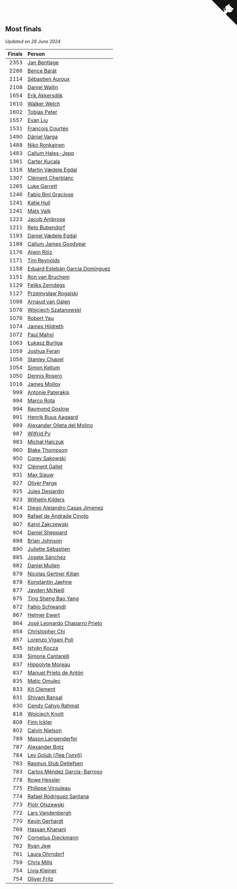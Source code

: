 ## Most finals

*Updated on 28 June 2024*

| Finals | Person |
| ---: | :--- |
| 2353 | [Jan Bentlage](https://www.worldcubeassociation.org/persons/2010BENT01) |
| 2286 | [Bence Barát](https://www.worldcubeassociation.org/persons/2008BARA01) |
| 2114 | [Sébastien Auroux](https://www.worldcubeassociation.org/persons/2008AURO01) |
| 2108 | [Daniel Wallin](https://www.worldcubeassociation.org/persons/2013WALL03) |
| 1654 | [Erik Akkersdijk](https://www.worldcubeassociation.org/persons/2005AKKE01) |
| 1610 | [Walker Welch](https://www.worldcubeassociation.org/persons/2011WELC01) |
| 1602 | [Tobias Peter](https://www.worldcubeassociation.org/persons/2014PETE03) |
| 1557 | [Evan Liu](https://www.worldcubeassociation.org/persons/2009LIUE01) |
| 1531 | [François Courtès](https://www.worldcubeassociation.org/persons/2008COUR01) |
| 1490 | [Dániel Varga](https://www.worldcubeassociation.org/persons/2008VARG01) |
| 1488 | [Niko Ronkainen](https://www.worldcubeassociation.org/persons/2010RONK01) |
| 1483 | [Callum Hales-Jepp](https://www.worldcubeassociation.org/persons/2012HALE01) |
| 1361 | [Carter Kucala](https://www.worldcubeassociation.org/persons/2015KUCA01) |
| 1316 | [Martin Vædele Egdal](https://www.worldcubeassociation.org/persons/2013EGDA02) |
| 1307 | [Clément Cherblanc](https://www.worldcubeassociation.org/persons/2014CHER05) |
| 1265 | [Luke Garrett](https://www.worldcubeassociation.org/persons/2017GARR05) |
| 1246 | [Fabio Bini Graciose](https://www.worldcubeassociation.org/persons/2010GRAC02) |
| 1241 | [Katie Hull](https://www.worldcubeassociation.org/persons/2010HULL01) |
| 1241 | [Mats Valk](https://www.worldcubeassociation.org/persons/2007VALK01) |
| 1223 | [Jacob Ambrose](https://www.worldcubeassociation.org/persons/2010AMBR01) |
| 1211 | [Reto Bubendorf](https://www.worldcubeassociation.org/persons/2012BUBE01) |
| 1193 | [Daniel Vædele Egdal](https://www.worldcubeassociation.org/persons/2013EGDA01) |
| 1188 | [Callum James Goodyear](https://www.worldcubeassociation.org/persons/2012GOOD02) |
| 1176 | [Alwin Rölz](https://www.worldcubeassociation.org/persons/2016ROLZ01) |
| 1171 | [Tim Reynolds](https://www.worldcubeassociation.org/persons/2005REYN01) |
| 1158 | [Eduard Esteban García Domínguez](https://www.worldcubeassociation.org/persons/2011EDUA01) |
| 1151 | [Ron van Bruchem](https://www.worldcubeassociation.org/persons/2003BRUC01) |
| 1129 | [Feliks Zemdegs](https://www.worldcubeassociation.org/persons/2009ZEMD01) |
| 1127 | [Przemysław Rogalski](https://www.worldcubeassociation.org/persons/2013ROGA02) |
| 1098 | [Arnaud van Galen](https://www.worldcubeassociation.org/persons/2006GALE01) |
| 1076 | [Wojciech Szatanowski](https://www.worldcubeassociation.org/persons/2011SZAT01) |
| 1076 | [Robert Yau](https://www.worldcubeassociation.org/persons/2009YAUR01) |
| 1074 | [James Hildreth](https://www.worldcubeassociation.org/persons/2009HILD01) |
| 1072 | [Paul Mahvi](https://www.worldcubeassociation.org/persons/2012MAHV01) |
| 1063 | [Łukasz Burliga](https://www.worldcubeassociation.org/persons/2013BURL01) |
| 1059 | [Joshua Feran](https://www.worldcubeassociation.org/persons/2011FERA01) |
| 1056 | [Stanley Chapel](https://www.worldcubeassociation.org/persons/2016CHAP04) |
| 1054 | [Simon Kellum](https://www.worldcubeassociation.org/persons/2016KELL12) |
| 1050 | [Dennis Rosero](https://www.worldcubeassociation.org/persons/2010ROSE03) |
| 1016 | [James Molloy](https://www.worldcubeassociation.org/persons/2011MOLL01) |
| 999 | [Antonie Paterakis](https://www.worldcubeassociation.org/persons/2012PATE01) |
| 994 | [Marco Rota](https://www.worldcubeassociation.org/persons/2009ROTA01) |
| 994 | [Raymond Goslow](https://www.worldcubeassociation.org/persons/2014GOSL01) |
| 991 | [Henrik Buus Aagaard](https://www.worldcubeassociation.org/persons/2006BUUS01) |
| 989 | [Alexander Olleta del Molino](https://www.worldcubeassociation.org/persons/2008OLLE01) |
| 987 | [Wilfrid Py](https://www.worldcubeassociation.org/persons/2016PYWI01) |
| 983 | [Michał Halczuk](https://www.worldcubeassociation.org/persons/2006HALC01) |
| 960 | [Blake Thompson](https://www.worldcubeassociation.org/persons/2010THOM03) |
| 950 | [Corey Sakowski](https://www.worldcubeassociation.org/persons/2011SAKO01) |
| 932 | [Clément Gallet](https://www.worldcubeassociation.org/persons/2004GALL02) |
| 931 | [Max Siauw](https://www.worldcubeassociation.org/persons/2017SIAU02) |
| 927 | [Olivér Perge](https://www.worldcubeassociation.org/persons/2007PERG01) |
| 925 | [Jules Desjardin](https://www.worldcubeassociation.org/persons/2010DESJ01) |
| 923 | [Wilhelm Kilders](https://www.worldcubeassociation.org/persons/2010KILD02) |
| 914 | [Diego Alejandro Casas Jimenez](https://www.worldcubeassociation.org/persons/2014JIME05) |
| 909 | [Rafael de Andrade Cinoto](https://www.worldcubeassociation.org/persons/2007CINO01) |
| 907 | [Karol Zakrzewski](https://www.worldcubeassociation.org/persons/2014ZAKR01) |
| 904 | [Daniel Sheppard](https://www.worldcubeassociation.org/persons/2009SHEP01) |
| 898 | [Brian Johnson](https://www.worldcubeassociation.org/persons/2013JOHN10) |
| 890 | [Juliette Sébastien](https://www.worldcubeassociation.org/persons/2014SEBA01) |
| 885 | [Josete Sánchez](https://www.worldcubeassociation.org/persons/2015SANC18) |
| 882 | [Daniel Mullen](https://www.worldcubeassociation.org/persons/2016MULL04) |
| 879 | [Nicolas Gertner Kilian](https://www.worldcubeassociation.org/persons/2013GERT01) |
| 878 | [Konstantin Jaehne](https://www.worldcubeassociation.org/persons/2015JAEH01) |
| 877 | [Jayden McNeill](https://www.worldcubeassociation.org/persons/2012MCNE01) |
| 875 | [Ting Sheng Bao Yang](https://www.worldcubeassociation.org/persons/2008BAOY01) |
| 872 | [Fabio Schwandt](https://www.worldcubeassociation.org/persons/2014SCHW02) |
| 867 | [Helmer Ewert](https://www.worldcubeassociation.org/persons/2015EWER01) |
| 864 | [José Leonardo Chaparro Prieto](https://www.worldcubeassociation.org/persons/2011CHAP01) |
| 858 | [Christopher Chi](https://www.worldcubeassociation.org/persons/2014CHIC01) |
| 857 | [Lorenzo Vigani Poli](https://www.worldcubeassociation.org/persons/2007POLI01) |
| 845 | [István Kocza](https://www.worldcubeassociation.org/persons/2005KOCZ01) |
| 838 | [Simone Cantarelli](https://www.worldcubeassociation.org/persons/2012CANT02) |
| 837 | [Hippolyte Moreau](https://www.worldcubeassociation.org/persons/2008MORE02) |
| 837 | [Manuel Prieto de Antón](https://www.worldcubeassociation.org/persons/2015ANTO04) |
| 835 | [Matic Omulec](https://www.worldcubeassociation.org/persons/2010OMUL02) |
| 833 | [Kit Clement](https://www.worldcubeassociation.org/persons/2008CLEM01) |
| 831 | [Shivam Bansal](https://www.worldcubeassociation.org/persons/2011BANS02) |
| 830 | [Cendy Cahyo Rahmat](https://www.worldcubeassociation.org/persons/2010RAHM02) |
| 818 | [Wojciech Knott](https://www.worldcubeassociation.org/persons/2011KNOT01) |
| 808 | [Finn Ickler](https://www.worldcubeassociation.org/persons/2012ICKL01) |
| 802 | [Calvin Nielson](https://www.worldcubeassociation.org/persons/2014NIEL03) |
| 789 | [Mason Langenderfer](https://www.worldcubeassociation.org/persons/2013LANG03) |
| 787 | [Alexander Botz](https://www.worldcubeassociation.org/persons/2013BOTZ01) |
| 784 | [Lev Golub (Лев Голуб)](https://www.worldcubeassociation.org/persons/2014HOLU01) |
| 783 | [Rasmus Stub Detlefsen](https://www.worldcubeassociation.org/persons/2014DETL01) |
| 783 | [Carlos Méndez García-Barroso](https://www.worldcubeassociation.org/persons/2010GARC02) |
| 778 | [Rowe Hessler](https://www.worldcubeassociation.org/persons/2007HESS01) |
| 775 | [Philippe Virouleau](https://www.worldcubeassociation.org/persons/2008VIRO01) |
| 774 | [Rafael Rodriguez Santana](https://www.worldcubeassociation.org/persons/2012SANT12) |
| 773 | [Piotr Olszewski](https://www.worldcubeassociation.org/persons/2013OLSZ02) |
| 772 | [Lars Vandenbergh](https://www.worldcubeassociation.org/persons/2003VAND01) |
| 770 | [Kevin Gerhardt](https://www.worldcubeassociation.org/persons/2013GERH01) |
| 769 | [Hassan Khanani](https://www.worldcubeassociation.org/persons/2018KHAN26) |
| 767 | [Cornelius Dieckmann](https://www.worldcubeassociation.org/persons/2009DIEC01) |
| 762 | [Ryan Jew](https://www.worldcubeassociation.org/persons/2008JEWR01) |
| 761 | [Laura Ohrndorf](https://www.worldcubeassociation.org/persons/2009OHRN01) |
| 759 | [Chris Mills](https://www.worldcubeassociation.org/persons/2014MILL04) |
| 754 | [Livia Kleiner](https://www.worldcubeassociation.org/persons/2013KLEI03) |
| 754 | [Oliver Fritz](https://www.worldcubeassociation.org/persons/2014FRIT02) |


<a href="https://github.com/jonatanklosko/wca_statistics" class="github-corner" aria-label="View source on Github"><svg width="80" height="80" viewBox="0 0 250 250" style="fill:#151513; color:#fff; position: absolute; top: 0; border: 0; right: 0;" aria-hidden="true"><path d="M0,0 L115,115 L130,115 L142,142 L250,250 L250,0 Z"></path><path d="M128.3,109.0 C113.8,99.7 119.0,89.6 119.0,89.6 C122.0,82.7 120.5,78.6 120.5,78.6 C119.2,72.0 123.4,76.3 123.4,76.3 C127.3,80.9 125.5,87.3 125.5,87.3 C122.9,97.6 130.6,101.9 134.4,103.2" fill="currentColor" style="transform-origin: 130px 106px;" class="octo-arm"></path><path d="M115.0,115.0 C114.9,115.1 118.7,116.5 119.8,115.4 L133.7,101.6 C136.9,99.2 139.9,98.4 142.2,98.6 C133.8,88.0 127.5,74.4 143.8,58.0 C148.5,53.4 154.0,51.2 159.7,51.0 C160.3,49.4 163.2,43.6 171.4,40.1 C171.4,40.1 176.1,42.5 178.8,56.2 C183.1,58.6 187.2,61.8 190.9,65.4 C194.5,69.0 197.7,73.2 200.1,77.6 C213.8,80.2 216.3,84.9 216.3,84.9 C212.7,93.1 206.9,96.0 205.4,96.6 C205.1,102.4 203.0,107.8 198.3,112.5 C181.9,128.9 168.3,122.5 157.7,114.1 C157.9,116.9 156.7,120.9 152.7,124.9 L141.0,136.5 C139.8,137.7 141.6,141.9 141.8,141.8 Z" fill="currentColor" class="octo-body"></path></svg></a><style>.github-corner:hover .octo-arm{animation:octocat-wave 560ms ease-in-out}@keyframes octocat-wave{0%,100%{transform:rotate(0)}20%,60%{transform:rotate(-25deg)}40%,80%{transform:rotate(10deg)}}@media (max-width:500px){.github-corner:hover .octo-arm{animation:none}.github-corner .octo-arm{animation:octocat-wave 560ms ease-in-out}}</style>
